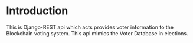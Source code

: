 # Introduction
This is Django-REST api which acts provides voter information to the Blockchain voting system. 
This api mimics the Voter Database in elections.
